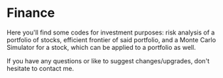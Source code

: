# Finance

Here you'll find some codes for investment purposes: risk analysis of a portfolio of stocks, efficient frontier of said portfolio, and a Monte Carlo Simulator for a stock, which can be applied to a portfolio as well.

If you have any questions or like to suggest changes/upgrades, don't hesitate to contact me.
